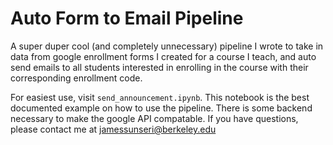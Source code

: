 # Auto Form to Email Pipeline

A super duper cool (and completely unnecessary) pipeline I wrote to take in data from google enrollment forms I created for a course I teach, and auto send emails to all students interested in enrolling in the course with their corresponding enrollment code. 

For easiest use, visit `send_announcement.ipynb`. This notebook is the best documented example on how to use the pipeline. There is some backend necessary to make the google API compatable. If you have questions, please contact me at jamessunseri@berkeley.edu
